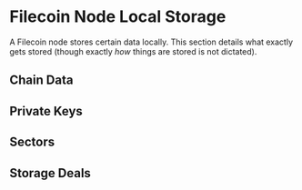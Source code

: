 # Filecoin Node Local Storage

A Filecoin node stores certain data locally. This section details what exactly gets stored (though exactly *how* things are stored is not dictated).

## Chain Data

## Private Keys

## Sectors

## Storage Deals
